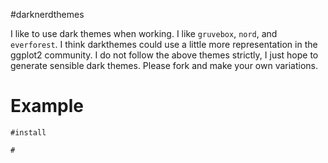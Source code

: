 #darknerdthemes

I like to use dark themes when working. I like `gruvebox`, `nord`, and `everforest`. I think darkthemes could use a little more representation in the ggplot2 community. I do not follow the above themes strictly, I just hope to generate sensible dark themes. Please fork and make your own variations.

# Example

```
#install

#

```